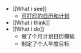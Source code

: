 - [[What i see]]
	- [可打印的日历和计划](https://7calendar.com/cn/)
- [[What i think]]
- [[What i do]]
	- 做了个月计划日历模板
	- 制定了个人年度目标